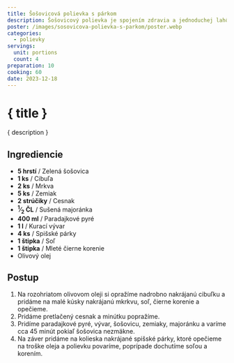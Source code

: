 ```yaml
---
title: Šošovicová polievka s párkom
description: Šošovicový polievka je spojením zdravia a jednoduchej lahôdky.
poster: /images/sosovicova-polievka-s-parkom/poster.webp
categories:
  - polievky
servings:
  unit: portions
  count: 4
preparation: 10
cooking: 60
date: 2023-12-18
---
```


# { title }

{ description }

## Ingrediencie

- **5 hrstí** / Zelená šošovica
- **1 ks** / Cibuľa
- **2 ks** / Mrkva
- **5 ks** / Zemiak
- **2 strúčiky** / Cesnak
- **<sup>1</sup>&frasl;<sub>2</sub> ČL** / Sušená majoránka
- **400 ml** / Paradajkové pyré
- **1 l** / Kurací vývar
- **4 ks** / Spišské párky
- **1 štipka** / Soľ
- **1 štipka** / Mleté čierne korenie
- Olivový olej

## Postup

1. Na rozohriatom olivovom oleji si opražíme nadrobno nakrájanú cibuľku a pridáme na malé kúsky nakrájanú mkrkvu, soľ, čierne korenie a opečieme.
2. Pridáme pretlačený cesnak a minútku popražíme.
3. Pridíme paradajkové pyré, vývar, šošovicu, zemiaky, majoránku a varíme cca 45 minút pokiaľ šošovica nezmäkne.
4. Na záver pridáme na kolieska nakrájané spišské párky, ktoré opečieme na troške oleja a polievku povaríme, poprípade dochutíme soľou a korením.
